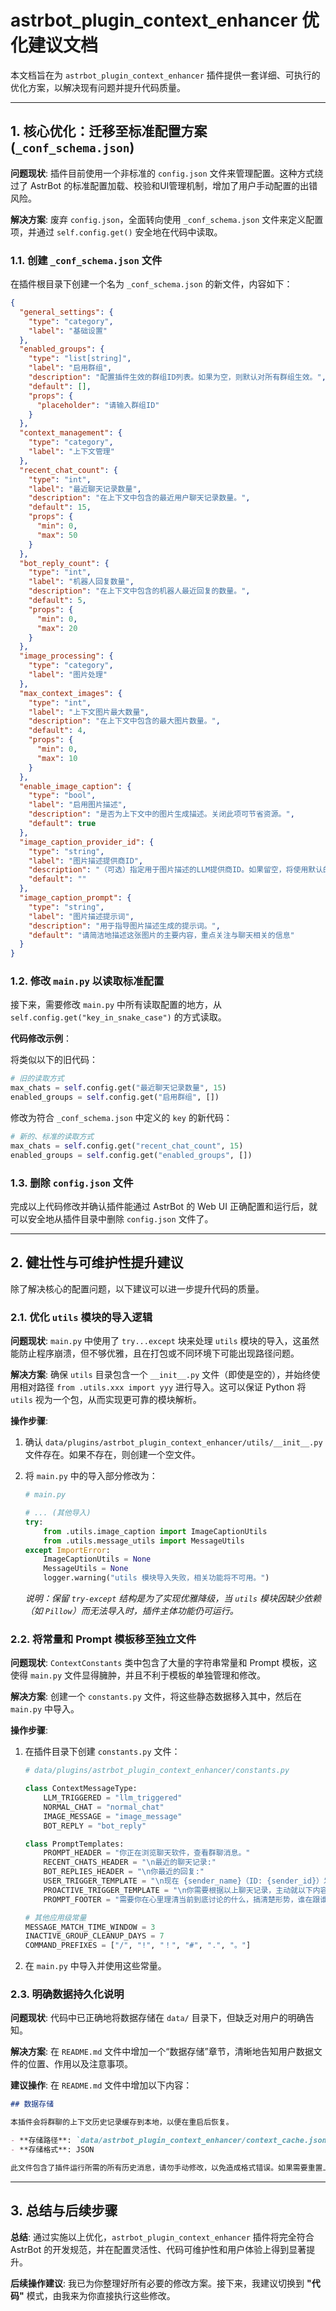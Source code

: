 # astrbot_plugin_context_enhancer 优化建议文档

本文档旨在为 `astrbot_plugin_context_enhancer` 插件提供一套详细、可执行的优化方案，以解决现有问题并提升代码质量。

---

## 1. 核心优化：迁移至标准配置方案 (`_conf_schema.json`)

**问题现状**: 插件目前使用一个非标准的 `config.json` 文件来管理配置。这种方式绕过了 AstrBot 的标准配置加载、校验和UI管理机制，增加了用户手动配置的出错风险。

**解决方案**: 废弃 `config.json`，全面转向使用 `_conf_schema.json` 文件来定义配置项，并通过 `self.config.get()` 安全地在代码中读取。

### 1.1. 创建 `_conf_schema.json` 文件

在插件根目录下创建一个名为 `_conf_schema.json` 的新文件，内容如下：

```json
{
  "general_settings": {
    "type": "category",
    "label": "基础设置"
  },
  "enabled_groups": {
    "type": "list[string]",
    "label": "启用群组",
    "description": "配置插件生效的群组ID列表。如果为空，则默认对所有群组生效。",
    "default": [],
    "props": {
      "placeholder": "请输入群组ID"
    }
  },
  "context_management": {
    "type": "category",
    "label": "上下文管理"
  },
  "recent_chat_count": {
    "type": "int",
    "label": "最近聊天记录数量",
    "description": "在上下文中包含的最近用户聊天记录数量。",
    "default": 15,
    "props": {
      "min": 0,
      "max": 50
    }
  },
  "bot_reply_count": {
    "type": "int",
    "label": "机器人回复数量",
    "description": "在上下文中包含的机器人最近回复的数量。",
    "default": 5,
    "props": {
      "min": 0,
      "max": 20
    }
  },
  "image_processing": {
    "type": "category",
    "label": "图片处理"
  },
  "max_context_images": {
    "type": "int",
    "label": "上下文图片最大数量",
    "description": "在上下文中包含的最大图片数量。",
    "default": 4,
    "props": {
      "min": 0,
      "max": 10
    }
  },
  "enable_image_caption": {
    "type": "bool",
    "label": "启用图片描述",
    "description": "是否为上下文中的图片生成描述。关闭此项可节省资源。",
    "default": true
  },
  "image_caption_provider_id": {
    "type": "string",
    "label": "图片描述提供商ID",
    "description": "（可选）指定用于图片描述的LLM提供商ID。如果留空，将使用默认的视觉模型。",
    "default": ""
  },
  "image_caption_prompt": {
    "type": "string",
    "label": "图片描述提示词",
    "description": "用于指导图片描述生成的提示词。",
    "default": "请简洁地描述这张图片的主要内容，重点关注与聊天相关的信息"
  }
}
```

### 1.2. 修改 `main.py` 以读取标准配置

接下来，需要修改 `main.py` 中所有读取配置的地方，从 `self.config.get("key_in_snake_case")` 的方式读取。

**代码修改示例**：

将类似以下的旧代码：
```python
# 旧的读取方式
max_chats = self.config.get("最近聊天记录数量", 15)
enabled_groups = self.config.get("启用群组", [])
```

修改为符合 `_conf_schema.json` 中定义的 `key` 的新代码：
```python
# 新的、标准的读取方式
max_chats = self.config.get("recent_chat_count", 15)
enabled_groups = self.config.get("enabled_groups", [])
```

### 1.3. 删除 `config.json` 文件

完成以上代码修改并确认插件能通过 AstrBot 的 Web UI 正确配置和运行后，就可以安全地从插件目录中删除 `config.json` 文件了。

---

## 2. 健壮性与可维护性提升建议

除了解决核心的配置问题，以下建议可以进一步提升代码的质量。

### 2.1. 优化 `utils` 模块的导入逻辑

**问题现状**: `main.py` 中使用了 `try...except` 块来处理 `utils` 模块的导入，这虽然能防止程序崩溃，但不够优雅，且在打包或不同环境下可能出现路径问题。

**解决方案**: 确保 `utils` 目录包含一个 `__init__.py` 文件（即使是空的），并始终使用相对路径 `from .utils.xxx import yyy` 进行导入。这可以保证 Python 将 `utils` 视为一个包，从而实现更可靠的模块解析。

**操作步骤**:
1.  确认 `data/plugins/astrbot_plugin_context_enhancer/utils/__init__.py` 文件存在。如果不存在，则创建一个空文件。
2.  将 `main.py` 中的导入部分修改为：

    ```python
    # main.py

    # ... (其他导入)
    try:
        from .utils.image_caption import ImageCaptionUtils
        from .utils.message_utils import MessageUtils
    except ImportError:
        ImageCaptionUtils = None
        MessageUtils = None
        logger.warning("utils 模块导入失败，相关功能将不可用。")

    ```
    *说明：保留 `try-except` 结构是为了实现优雅降级，当 `utils` 模块因缺少依赖（如 `Pillow`）而无法导入时，插件主体功能仍可运行。*


### 2.2. 将常量和 Prompt 模板移至独立文件

**问题现状**: `ContextConstants` 类中包含了大量的字符串常量和 Prompt 模板，这使得 `main.py` 文件显得臃肿，并且不利于模板的单独管理和修改。

**解决方案**: 创建一个 `constants.py` 文件，将这些静态数据移入其中，然后在 `main.py` 中导入。

**操作步骤**:
1.  在插件目录下创建 `constants.py` 文件：

    ```python
    # data/plugins/astrbot_plugin_context_enhancer/constants.py

    class ContextMessageType:
        LLM_TRIGGERED = "llm_triggered"
        NORMAL_CHAT = "normal_chat"
        IMAGE_MESSAGE = "image_message"
        BOT_REPLY = "bot_reply"

    class PromptTemplates:
        PROMPT_HEADER = "你正在浏览聊天软件，查看群聊消息。"
        RECENT_CHATS_HEADER = "\n最近的聊天记录:"
        BOT_REPLIES_HEADER = "\n你最近的回复:"
        USER_TRIGGER_TEMPLATE = "\n现在 {sender_name}（ID: {sender_id}）发了一个消息: {original_prompt}"
        PROACTIVE_TRIGGER_TEMPLATE = "\n你需要根据以上聊天记录，主动就以下内容发表观点: {original_prompt}"
        PROMPT_FOOTER = "需要你在心里理清当前到底讨论的什么，搞清楚形势，谁在跟谁说话，你是在插话还是回复，然后根据你的设定和当前形势做出最自然的回复。"

    # 其他应用级常量
    MESSAGE_MATCH_TIME_WINDOW = 3
    INACTIVE_GROUP_CLEANUP_DAYS = 7
    COMMAND_PREFIXES = ["/", "!", "！", "#", ".", "。"]
    ```

2.  在 `main.py` 中导入并使用这些常量。

### 2.3. 明确数据持久化说明

**问题现状**: 代码中已正确地将数据存储在 `data/` 目录下，但缺乏对用户的明确告知。

**解决方案**: 在 `README.md` 文件中增加一个“数据存储”章节，清晰地告知用户数据文件的位置、作用以及注意事项。

**建议操作**:
在 `README.md` 文件中增加以下内容：

```markdown
## 数据存储

本插件会将群聊的上下文历史记录缓存到本地，以便在重启后恢复。

- **存储路径**: `data/astrbot_plugin_context_enhancer/context_cache.json`
- **存储格式**: JSON

此文件包含了插件运行所需的所有历史消息，请勿手动修改，以免造成格式错误。如果需要重置上下文，删除此文件即可。
```
---

## 3. 总结与后续步骤

**总结**:
通过实施以上优化，`astrbot_plugin_context_enhancer` 插件将完全符合 AstrBot 的开发规范，并在配置灵活性、代码可维护性和用户体验上得到显著提升。

**后续操作建议**:
我已为你整理好所有必要的修改方案。接下来，我建议切换到 **"代码"** 模式，由我来为你直接执行这些修改。
